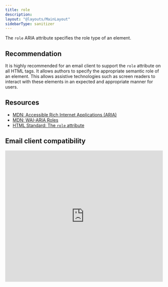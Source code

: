 ```yaml
---
title: role
description:
layout: "@layouts/MainLayout"
sidebarType: sanitizer
---
```


The `role` ARIA attribute specifies the role type of an element.

## Recommendation

It is highly recommended for an email client to support the `role` attribute on all HTML tags. It allows authors to specify the appropriate semantic role of an element. This allows assistive technologies such as screen readers to interact with these elements in an expected and appropriate manner for users.

## Resources

- [MDN: Accessible Rich Internet Applications (ARIA)](https://developer.mozilla.org/en-US/docs/Web/Accessibility/ARIA/)
- [MDN: WAI-ARIA Roles](https://developer.mozilla.org/en-US/docs/Web/Accessibility/ARIA/Roles)
- [HTML Standard: The `role` attribute](https://html.spec.whatwg.org/multipage/infrastructure.html#attr-aria-role)

## Email client compatibility

<iframe title="Can I email… role attribute" src="https://embed.caniemail.com/html-role/" width="640" height="420" style="width:100%; max-width:40rem; height:26.25rem; border:none;" loading="lazy"></iframe>